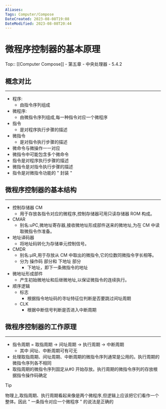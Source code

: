 ```yaml
---
Aliases: 
Tags: Computer/Compose 
DateCreated: 2023-08-08T19:08
DateModified: 2023-08-08T20:44
---
```

# 微程序控制器的基本原理

Top:: [[Computer Compose]] - 第五章 - 中央处理器 - 5.4.2

## 概念对比
---
- 程序:
	- 由指令序列组成
- 微程序:
	- 由微指令序列组成,每一种指令对应一个微程序
- 指令
	- 是对程序执行步骤的描述
- 微指令
	- 是对指令执行步骤的描述
- 微命令与微操作一一对应
- 微指令中可能包含多个微命令
- 指令是对程序执行步骤的描述
- 微指令是对指令执行步骤的描述
- 指令是对微指令功能的 " 封装 "

## 微程序控制器的基本结构
---
- 控制存储器 CM
	- 用于存放各指令对应的微程序,控制存储器可用只读存储器 ROM 构成。
- CMAR
	- 别名:uPC,微地址寄存器,接收微地址形成部件送来的微地址,为在 CM 中读取微指令作准备。
- 地址译码器
	- 将地址码转化为存储单元控制信号。
- CMDR
	- 别名:μIR,用于存放从 CM 中取出的微指令,它的位数同微指令字长相等。
	- 分为 操作码 部分和 下地址 部分
		- 下地址，即下一条微指令的地址
- 微地址形成部件
	- 产生初始微地址和后继微地址,以保证微指令的连续执行。
- 顺序逻辑
	- 标志
		- 根据指令地址码的寻址特征位判断是否要跳过间址周期
	- CLK
		- 根据中断信号判断是否进入中断周期

## 微程序控制器的工作原理
---
- 指令周期 = 取指周期 -> 间址周期 -> 执行周期 -> 中断周期
	- 其中 间址、中断周期可有可无
- 处理取指周期、间址周期、中断周期的微指令序列通常是公用的。执行周期的微指令序列各不相同
- 取指周期的微指令序列固定从#0 开始存放。执行周期的微指令序列的存放根据指令操作码确定

> [!tip]
> 物理上,取指周期、执行周期看起来像是两个微程序,但逻辑上应该把它们看作一个整体。因此 " 一条指令对应一个微程序 " 的说法是正确的
